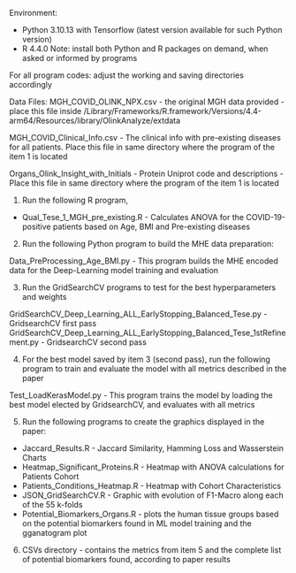 Environment:

- Python 3.10.13 with Tensorflow (latest version available for such Python version)
- R 4.4.0
Note: install both Python and R packages on demand, when asked or informed by programs

For all program codes: adjust the working and saving directories accordingly 

Data Files: 
MGH_COVID_OLINK_NPX.csv - the original MGH data provided - place this file inside /Library/Frameworks/R.framework/Versions/4.4-arm64/Resources/library/OlinkAnalyze/extdata

MGH_COVID_Clinical_Info.csv - The clinical info with pre-existing diseases for all patients. Place this file in same directory where the program of the item 1 is located

Organs_Olink_Insight_with_Initials - Protein Uniprot code and descriptions - Place this file in same directory where the program of the item 1 is located



1) Run the following R program, 

- Qual_Tese_1_MGH_pre_existing.R - Calculates ANOVA for the COVID-19-positive patients based on Age, BMI and Pre-existing diseases

2) Run the following Python program to build the MHE data preparation:

Data_PreProcessing_Age_BMI.py - This program builds the MHE encoded data for the Deep-Learning model training and evaluation

3) Run the GridSearchCV programs to test for the best hyperparameters and weights

GridSearchCV_Deep_Learning_ALL_EarlyStopping_Balanced_Tese.py - GridsearchCV first pass
GridSearchCV_Deep_Learning_ALL_EarlyStopping_Balanced_Tese_1stRefinement.py - GridsearchCV second pass

4) For the best model saved by item 3 (second pass), run the following program to train and evaluate the model with all metrics described in the paper

Test_LoadKerasModel.py - This program trains the model by loading the best model elected by GridsearchCV, and evaluates with all metrics

5) Run the following programs to create the graphics displayed in the paper:

- Jaccard_Results.R - Jaccard Similarity, Hamming Loss and Wasserstein Charts
- Heatmap_Significant_Proteins.R - Heatmap with ANOVA calculations for Patients Cohort
- Patients_Conditions_Heatmap.R - Heatmap with Cohort Characteristics
- JSON_GridSearchCV.R - Graphic with evolution of F1-Macro along each of the 55 k-folds
- Potential_Biomarkers_Organs.R - plots the human tissue groups based on the potential biomarkers found in ML model training and the gganatogram plot


6) CSVs directory - contains the metrics from item 5 and the complete list of potential biomarkers found, according to paper results

